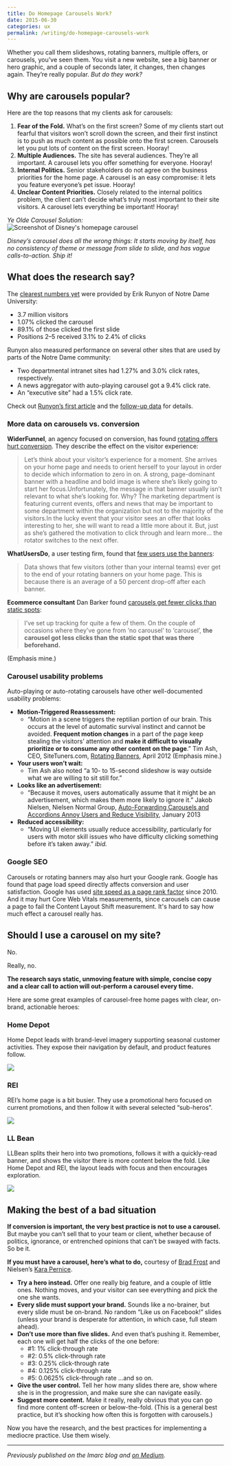 ```yaml
---
title: Do Homepage Carousels Work?
date: 2015-06-30
categories: ux
permalink: /writing/do-homepage-carousels-work
---
```


Whether you call them slideshows, rotating banners, multiple offers, or carousels, you’ve seen them. You visit a new website, see a big banner or hero graphic, and a couple of seconds later, it changes, then changes again. They’re really popular. *But do they work?*

## Why are carousels popular?

Here are the top reasons that my clients ask for carousels:

1. **Fear of the Fold.** What’s on the first screen? Some of my clients start out fearful that visitors won’t scroll down the screen, and their first instinct is to push as much content as possible onto the first screen. Carousels let you put lots of content on the first screen. Hooray!
2. **Multiple Audiences.** The site has several audiences. They’re all important. A carousel lets you offer something for everyone. Hooray!
3. **Internal Politics.** Senior stakeholders do not agree on the business priorities for the home page. A carousel is an easy compromise: it lets you feature everyone’s pet issue. Hooray!
4. **Unclear Content Priorities.** Closely related to the internal politics problem, the client can’t decide what’s truly most important to their site visitors. A carousel lets everything be important! Hooray!

*Ye Olde Carousel Solution:*\
![Screenshot of Disney's homepage carousel](carousel-disney.jpg)

*Disney’s carousel does all the wrong things: It starts moving by itself, has no consistency of theme or message from slide to slide, and has vague calls-to-action. Ship it!*


## What does the research say?

The [clearest numbers yet](http://www.nd.edu/) were provided by Erik Runyon of Notre Dame University:

- 3.7 million visitors
- 1.07% clicked the carousel
- 89.1% of those clicked the first slide
- Positions 2–5 received 3.1% to 2.4% of clicks

Runyon also measured performance on several other sites that are used by parts of the Notre Dame community:

- Two departmental intranet sites had 1.27% and 3.0% click rates, respectively.
- A news aggregator with auto-playing carousel got a 9.4% click rate.
- An “executive site” had a 1.5% click rate.

Check out [Runyon’s first article](http://weedygarden.net/2013/01/carousel-stats/) and the [follow-up data](http://weedygarden.net/2013/07/carousel-interaction-stats/) for details.

### More data on carousels vs. conversion

**WiderFunnel**, an agency focused on conversion, has found [rotating offers hurt conversion](http://www.widerfunnel.com/conversion-rate-optimization/rotating-offers-the-scourge-of-home-page-design). They describe the effect on the visitor experience:

> Let’s think about your visitor’s experience for a moment.
> She arrives on your home page and needs to orient herself to your layout in order to decide which information to zero in on. A strong, page-dominant banner with a headline and bold image is where she’s likely going to start her focus.Unfortunately, the message in that banner usually isn’t relevant to what she’s looking for. Why? The marketing department is featuring current events, offers and news that may be important to some department within the organization but not to the majority of the visitors.In the lucky event that your visitor sees an offer that looks interesting to her, she will want to read a little more about it. But, just as she’s gathered the motivation to click through and learn more… the rotator switches to the next offer.

**WhatUsersDo**, a user testing firm, found that [few users use the banners](http://blog.whatusersdo.com/2013/08/30/5-ways-cmos-can-master-their-online-customer-experience/):

> Data shows that few visitors (other than your internal teams) ever get to the end of your rotating banners on your home page. This is because there is an average of a 50 percent drop-off after each banner.

**Ecommerce consultant** Dan Barker found [carousels get fewer clicks than static spots](https://econsultancy.com/blog/61995-carousels-on-ecommerce-sites-are-they-worth-bothering-with):

> I’ve set up tracking for quite a few of them. On the couple of occasions where they’ve gone from ‘no carousel’ to ‘carousel’, **the carousel got less clicks than the static spot that was there beforehand.**

(Emphasis mine.)

### Carousel usability problems

Auto-playing or auto-rotating carousels have other well-documented usability problems:

- **Motion-Triggered Reassessment:** 
	- “Motion in a scene triggers the reptilian portion of our brain. This occurs at the level of automatic survival instinct and cannot be avoided. **Frequent motion changes** in a part of the page keep stealing the visitors’ attention and **make it difficult to visually prioritize or to consume any other content on the page**.” Tim Ash, CEO, SiteTuners.com, [Rotating Banners](http://www.clickz.com/clickz/column/2164452/rotating-banners), April 2012 (Emphasis mine.)
- **Your users won’t wait:**
	- Tim Ash also noted “a 10- to 15-second slideshow is way outside what we are willing to sit still for.”
- **Looks like an advertisement:** 
	- “Because it moves, users automatically assume that it might be an advertisement, which makes them more likely to ignore it.” Jakob Nielsen, Nielsen Normal Group, [Auto-Forwarding Carousels and Accordions Annoy Users and Reduce Visibility](http://www.nngroup.com/articles/auto-forwarding/), January 2013
- **Reduced accessibility:**
	- “Moving UI elements usually reduce accessibility, particularly for users with motor skill issues who have difficulty clicking something before it’s taken away.” *ibid.*

### Google SEO

Carousels or rotating banners may also hurt your Google rank. Google has found that page load speed directly affects conversion and user satisfaction. Google has used [site speed as a page rank factor](http://googlewebmastercentral.blogspot.com/2010/04/using-site-speed-in-web-search-ranking.html) since 2010. And it may hurt Core Web Vitals measurements, since carousels can cause a page to fail the Content Layout Shift measurement. It's hard to say how much effect a carousel really has.


## Should I use a carousel on my site?

No.

Really, no.

**The research says static, unmoving feature with simple, concise copy and a clear call to action will out-perform a carousel every time.**

Here are some great examples of carousel-free home pages with clear, on-brand, actionable heroes:

### Home Depot

Home Depot leads with brand-level imagery supporting seasonal customer activities. They expose their navigation by default, and product features follow.

![](/images/blog/carousel-homedepot.jpg)

### REI

REI’s home page is a bit busier. They use a promotional hero focused on current promotions, and then follow it with several selected “sub-heros”.

![](/images/blog/carousel-rei.jpg)

### LL Bean
LLBean splits their hero into two promotions, follows it with a quickly-read banner, and shows the visitor there is more content below the fold. Like Home Depot and REI, the layout leads with focus and then encourages exploration.

![](/images/blog/carousel-llbean.jpg)

## Making the best of a bad situation

**If conversion is important, the very best practice is not to use a carousel.** But maybe you can’t sell that to your team or client, whether because of politics, ignorance, or entrenched opinions that can’t be swayed with facts. So be it.

**If you must have a carousel, here’s what to do,** courtesy of [Brad Frost](http://bradfrostweb.com/blog/post/carousels/) and Nielsen’s [Kara Pernice](http://www.nngroup.com/articles/designing-effective-carousels/).

- **Try a hero instead.** Offer one really big feature, and a couple of little ones. Nothing moves, and your visitor can see everything and pick the one she wants.
- **Every slide must support your brand.** Sounds like a no-brainer, but every slide must be on-brand. No random “Like us on Facebook!” slides (unless your brand is desperate for attention, in which case, full steam ahead).
- **Don’t use more than five slides.** And even that’s pushing it. Remember, each one will get half the clicks of the one before:
	- #1: 1% click-through rate
	- #2: 0.5% click-through rate
	- #3: 0.25% click-through rate
	- #4: 0.125% click-through rate
	- #5: 0.0625%  click-through rate …and so on.
- **Give the user control.** Tell her how many slides there are, show where she is in the progression, and make sure she can navigate easily.
- **Suggest more content.** Make it really, really obvious that you can go find more content off-screen or below-the-fold. (This is a general best practice, but it’s shocking how often this is forgotten with carousels.)

Now you have the research, and the best practices for implementing a mediocre practice. Use them wisely.

* * * 

*Previously published on the Imarc blog and [on Medium](https://medium.com/@rmohns/do-homepage-carousels-work-84028e582adc).*
